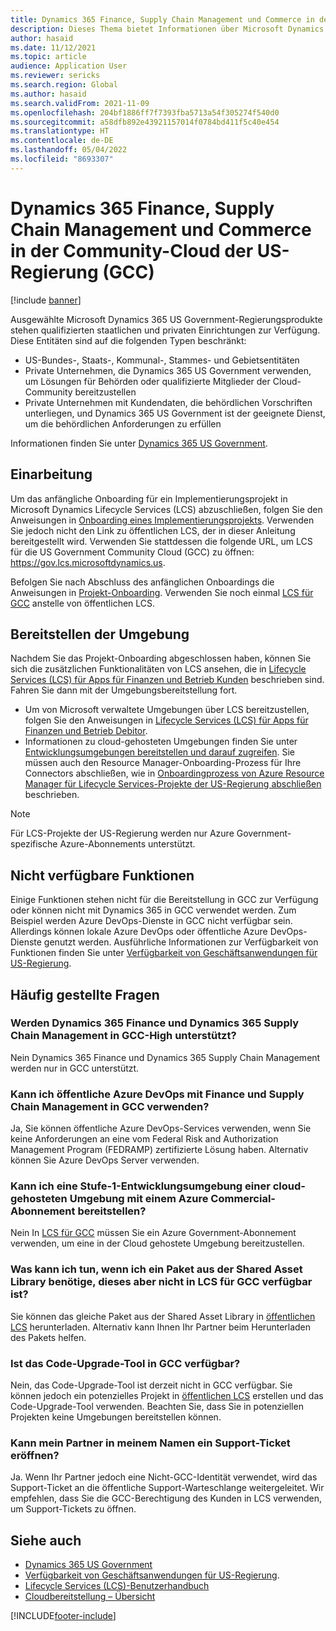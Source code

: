```yaml
---
title: Dynamics 365 Finance, Supply Chain Management und Commerce in der Community-Cloud der US-Regierung (GCC)
description: Dieses Thema bietet Informationen über Microsoft Dynamics 365 US Government-Produkte, die qualifizierten staatlichen und privaten Einrichtungen zur Verfügung stehen.
author: hasaid
ms.date: 11/12/2021
ms.topic: article
audience: Application User
ms.reviewer: sericks
ms.search.region: Global
ms.author: hasaid
ms.search.validFrom: 2021-11-09
ms.openlocfilehash: 204bf1886ff7f7393fba5713a54f305274f540d0
ms.sourcegitcommit: a58dfb892e43921157014f0784bd411f5c40e454
ms.translationtype: HT
ms.contentlocale: de-DE
ms.lasthandoff: 05/04/2022
ms.locfileid: "8693307"
---
```

# <a name="dynamics-365-finance-supply-chain-management-and-commerce-in-us-government-community-cloud-gcc"></a>Dynamics 365 Finance, Supply Chain Management und Commerce in der Community-Cloud der US-Regierung (GCC)

[!include [banner](../includes/banner.md)]



Ausgewählte Microsoft Dynamics 365 US Government-Regierungsprodukte stehen qualifizierten staatlichen und privaten Einrichtungen zur Verfügung. Diese Entitäten sind auf die folgenden Typen beschränkt:

- US-Bundes-, Staats-, Kommunal-, Stammes- und Gebietsentitäten
- Private Unternehmen, die Dynamics 365 US Government verwenden, um Lösungen für Behörden oder qualifizierte Mitglieder der Cloud-Community bereitzustellen
- Private Unternehmen mit Kundendaten, die behördlichen Vorschriften unterliegen, und Dynamics 365 US Government ist der geeignete Dienst, um die behördlichen Anforderungen zu erfüllen

Informationen finden Sie unter [Dynamics 365 US Government](/power-platform/admin/microsoft-dynamics-365-government).

## <a name="onboarding"></a>Einarbeitung

Um das anfängliche Onboarding für ein Implementierungsprojekt in Microsoft Dynamics Lifecycle Services (LCS) abzuschließen, folgen Sie den Anweisungen in [Onboarding eines Implementierungsprojekts](../../../fin-ops-core/fin-ops/imp-lifecycle/onboard.md). Verwenden Sie jedoch nicht den Link zu öffentlichen LCS, der in dieser Anleitung bereitgestellt wird. Verwenden Sie stattdessen die folgende URL, um LCS für die US Government Community Cloud (GCC) zu öffnen: <https://gov.lcs.microsoftdynamics.us>.

Befolgen Sie nach Abschluss des anfänglichen Onboardings die Anweisungen in [Projekt-Onboarding](../lifecycle-services/project-onboarding.md). Verwenden Sie noch einmal [LCS für GCC](https://gov.lcs.microsoftdynamics.us) anstelle von öffentlichen LCS.

## <a name="environment-deployment"></a>Bereitstellen der Umgebung

Nachdem Sie das Projekt-Onboarding abgeschlossen haben, können Sie sich die zusätzlichen Funktionalitäten von LCS ansehen, die in [Lifecycle Services (LCS) für Apps für Finanzen und Betrieb Kunden](../../../fin-ops-core/dev-itpro/lifecycle-services/lcs-works-lcs.md) beschrieben sind. Fahren Sie dann mit der Umgebungsbereitstellung fort.

- Um von Microsoft verwaltete Umgebungen über LCS bereitzustellen, folgen Sie den Anweisungen in [Lifecycle Services (LCS) für Apps für Finanzen und Betrieb Debitor](../../../fin-ops-core/dev-itpro/lifecycle-services/lcs-works-lcs.md#new-deployment-experience).
- Informationen zu cloud-gehosteten Umgebungen finden Sie unter [Entwicklungsumgebungen bereitstellen und darauf zugreifen](../../../fin-ops-core/dev-itpro/dev-tools/access-instances.md). Sie müssen auch den Resource Manager-Onboarding-Prozess für Ihre Connectors abschließen, wie in [Onboardingprozess von Azure Resource Manager für Lifecycle Services-Projekte der US-Regierung abschließen](arm-onbarding-us-goverment.md) beschrieben.

> [!NOTE]
> Für LCS-Projekte der US-Regierung werden nur Azure Government-spezifische Azure-Abonnements unterstützt.

## <a name="features-that-arent-available"></a>Nicht verfügbare Funktionen

Einige Funktionen stehen nicht für die Bereitstellung in GCC zur Verfügung oder können nicht mit Dynamics 365 in GCC verwendet werden. Zum Beispiel werden Azure DevOps-Dienste in GCC nicht verfügbar sein. Allerdings können lokale Azure DevOps oder öffentliche Azure DevOps-Dienste genutzt werden. Ausführliche Informationen zur Verfügbarkeit von Funktionen finden Sie unter [Verfügbarkeit von Geschäftsanwendungen für US-Regierung](https://aka.ms/BAPFunctionalParity).

## <a name="frequently-asked-questions"></a>Häufig gestellte Fragen

### <a name="are-dynamics-365-finance-and-dynamics-365-supply-chain-management-supported-in-gcc-high"></a>Werden Dynamics 365 Finance und Dynamics 365 Supply Chain Management in GCC-High unterstützt?

Nein Dynamics 365 Finance und Dynamics 365 Supply Chain Management werden nur in GCC unterstützt.

### <a name="can-i-use-public-azure-devops-with-finance-and-supply-chain-management-in-gcc"></a>Kann ich öffentliche Azure DevOps mit Finance und Supply Chain Management in GCC verwenden?

Ja, Sie können öffentliche Azure DevOps-Services verwenden, wenn Sie keine Anforderungen an eine vom Federal Risk and Authorization Management Program (FEDRAMP) zertifizierte Lösung haben. Alternativ können Sie Azure DevOps Server verwenden.

### <a name="can-i-deploy-a-cloud-hosted-environment-tier-1-development-environment-on-an-azure-commercial-subscription"></a>Kann ich eine Stufe-1-Entwicklungsumgebung einer cloud-gehosteten Umgebung mit einem Azure Commercial-Abonnement bereitstellen?

Nein In [LCS für GCC](https://gov.lcs.microsoftdynamics.us) müssen Sie ein Azure Government-Abonnement verwenden, um eine in der Cloud gehostete Umgebung bereitzustellen.

### <a name="what-can-i-do-if-i-need-a-package-from-the-shared-asset-library-but-it-isnt-available-in-lcs-for-gcc"></a>Was kann ich tun, wenn ich ein Paket aus der Shared Asset Library benötige, dieses aber nicht in LCS für GCC verfügbar ist?

Sie können das gleiche Paket aus der Shared Asset Library in [öffentlichen LCS](https://lcs.dynamics.com) herunterladen. Alternativ kann Ihnen Ihr Partner beim Herunterladen des Pakets helfen.

### <a name="is-the-code-upgrade-tool-available-in-gcc"></a>Ist das Code-Upgrade-Tool in GCC verfügbar?

Nein, das Code-Upgrade-Tool ist derzeit nicht in GCC verfügbar. Sie können jedoch ein potenzielles Projekt in [öffentlichen LCS](https://lcs.dynamics.com) erstellen und das Code-Upgrade-Tool verwenden. Beachten Sie, dass Sie in potenziellen Projekten keine Umgebungen bereitstellen können.

### <a name="can-my-partner-open-a-support-ticket-on-my-behalf"></a>Kann mein Partner in meinem Namen ein Support-Ticket eröffnen?

Ja. Wenn Ihr Partner jedoch eine Nicht-GCC-Identität verwendet, wird das Support-Ticket an die öffentliche Support-Warteschlange weitergeleitet. Wir empfehlen, dass Sie die GCC-Berechtigung des Kunden in LCS verwenden, um Support-Tickets zu öffnen.

## <a name="see-also"></a>Siehe auch

- [Dynamics 365 US Government](/power-platform/admin/microsoft-dynamics-365-government)
- [Verfügbarkeit von Geschäftsanwendungen für US-Regierung](https://aka.ms/BAPFunctionalParity).
- [Lifecycle Services (LCS)-Benutzerhandbuch](../../../fin-ops-core/dev-itpro/lifecycle-services/lcs-user-guide.md)
- [Cloudbereitstellung – Übersicht](../../../fin-ops-core/dev-itpro/deployment/cloud-deployment-overview.md)

[!INCLUDE[footer-include](../../../includes/footer-banner.md)]
